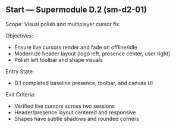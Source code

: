 ## Start — Supermodule D.2 (sm-d2-01)

Scope: Visual polish and multiplayer cursor fix.

Objectives:
- Ensure live cursors render and fade on offline/idle
- Modernize header layout (logo left, presence center, user right)
- Polish left toolbar and shape visuals

Entry State:
- D.1 completed baseline presence, toolbar, and canvas UI

Exit Criteria:
- Verified live cursors across two sessions
- Header/presence layout centered and responsive
- Shapes have subtle shadows and rounded corners

